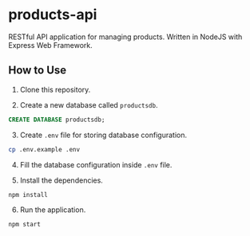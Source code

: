 # products-api

RESTful API application for managing products. Written in NodeJS with Express Web Framework.

## How to Use

1. Clone this repository.

2. Create a new database called `productsdb`.

```sql
CREATE DATABASE productsdb;
```

3. Create `.env` file for storing database configuration.

```sh
cp .env.example .env
```

4. Fill the database configuration inside `.env` file.

5. Install the dependencies.

```sh
npm install
```

6. Run the application.

```sh
npm start
```
